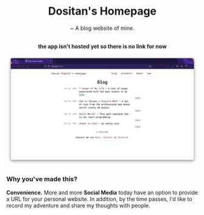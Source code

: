 <div align="center">
    <h1>Dositan's Homepage</h1>
    <p>~ A blog website of mine.</p>
    <br/>
    <strong>the app isn't hosted yet so there is no link for now</strong>
</div>

![Site demo](app/static/demo.png)

### Why you've made this?
**Convenience.** More and more **Social Media** today have an option to provide a URL for your personal website. In addition, by the time passes, I'd like to record my adventure and share my thoughts with people.

